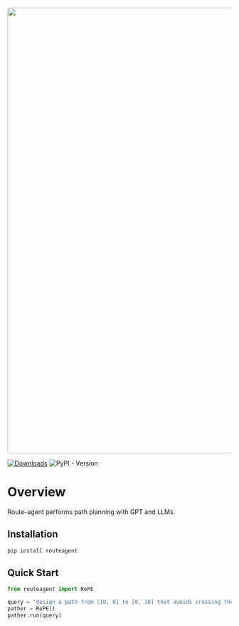 <br/>
<p align="center"> <img width="1000" src="https://github.com/SilinMeng0510/RouteAgent/assets/89226819/7bc8d029-4707-4b42-9c0d-41a11de95814">


[![Downloads](https://static.pepy.tech/badge/termax)](https://pepy.tech/project/termax) ![PyPI - Version](https://img.shields.io/pypi/v/termax)


# Overview
Route-agent performs path planning with GPT and LLMs.

## Installation
```bash
pip install routeagent
```

## Quick Start
```python
from routeagent import RePE

query = "design a path from [10, 0] to [0, 10] that avoids crossing the area of circle centered at [5, 5] with a radius of 4."
pather = RePE()
pather.run(query)
```


